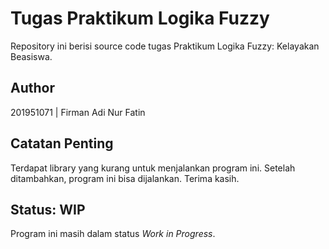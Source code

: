 # Tugas Praktikum Logika Fuzzy

Repository ini berisi source code tugas Praktikum Logika Fuzzy: Kelayakan Beasiswa.

## Author
201951071 | Firman Adi Nur Fatin

## Catatan Penting
Terdapat library yang kurang untuk menjalankan program ini. Setelah ditambahkan, program ini bisa dijalankan. Terima kasih.

## Status: WIP
Program ini masih dalam status <i>Work in Progress</i>.

